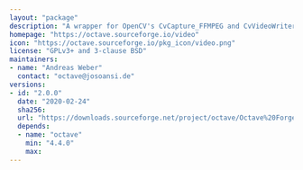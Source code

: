 ```yaml
---
layout: "package"
description: "A wrapper for OpenCV's CvCapture_FFMPEG and CvVideoWriter_FFMPEG."
homepage: "https://octave.sourceforge.io/video"
icon: "https://octave.sourceforge.io/pkg_icon/video.png"
license: "GPLv3+ and 3-clause BSD"
maintainers:
- name: "Andreas Weber"
  contact: "octave@josoansi.de"
versions:
- id: "2.0.0"
  date: "2020-02-24"
  sha256:
  url: "https://downloads.sourceforge.net/project/octave/Octave%20Forge%20Packages/Individual%20Package%20Releases/video-2.0.0.tar.gz"
  depends:
  - name: "octave"
    min: "4.4.0"
    max:
---
```

